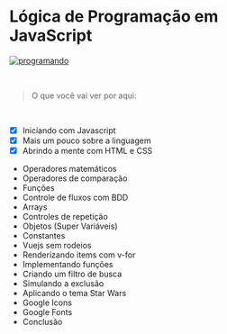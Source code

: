 # Lógica de Programação em JavaScript

[![programando](https://media0.giphy.com/media/2juvZoQ3oLa4U/giphy.gif?cid=ecf05e47tfvj343n1lofdmfnkpqg5yvyhrx0ghvw2ayh96qk&rid=giphy.gif&ct=g)](https://giphy.com/)


<br>

> O que você vai ver por aqui:
<br>

- [x] Iniciando com Javascript
- [x] Mais um pouco sobre a linguagem
- [x] Abrindo a mente com HTML e CSS
- Operadores matemáticos
- Operadores de comparação
- Funções 
- Controle de fluxos com BDD
- Arrays
- Controles de repetição
- Objetos (Super Variáveis) 
- Constantes
- Vuejs sem rodeios
- Renderizando items com v-for 
- Implementando funções
- Criando um filtro de busca
- Simulando a exclusão
- Aplicando o tema Star Wars
- Google Icons
- Google Fonts 
- Conclusão
